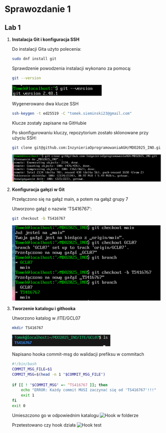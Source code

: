# Sprawozdanie 1

## Lab 1

1.  **Instalacja Git i konfiguracja SSH**

    Do instalacji Gita użyto polecenia:
    ```bash
    sudo dnf install git
    ```

    Sprawdzenie powodzenia instalacji wykonano za pomocą:
    ```bash
    git --version
    ```
    ![Sprawdzenie wersji Git](Lab1/git_version.png)

    Wygenerowano dwa klucze SSH

    ```bash
    ssh-keygen -t ed25519 -C "tomek.sieminski23@gmail.com"
    ```
    Klucze zostały zapisane na GitHubie

    Po skonfigurowaniu kluczy, repozytorium zostało sklonowane przy użyciu SSH:
    ```bash
    git clone git@github.com:InzynieriaOprogramowaniaAGH/MDO2025_INO.git
    ```
    ![Pobieranie SSH](Lab1/git_clone_ssh.png)

2. **Konfiguracja gałęzi w Git**

    Przełączono się na gałąź main, a potem na gałąź grupy 7

    Utworzono gałąź o nazwie 'TS416767':
    ```bash
    git checkout -b TS416767
    ```
    ![Git branch](Lab1/git_branch.png)

3. **Tworzenie katalogu i githooka**

    Utworzono katalog w /ITE/GCL07
    ```bash
    mkdir TS416767
    ```

    ![Katalog roboczy](Lab1/katalog.png)

    Napisano hooka commit-msg do walidacji prefiksu w commitach
    ```bash
    #!/bin/bash
    COMMIT_MSG_FILE=$1
    COMMIT_MSG=$(head -n 1 "$COMMIT_MSG_FILE")

    if [[ ! "$COMMIT_MSG" =~ ^TS416767 ]]; then
        echo "ERROR: Każdy commit MUSI zaczynać się od 'TS416767'!!!"
        exit 1
    fi
    exit 0		
    ```

    Umieszczono go w odpowiednim katalogu
    ![Hook w folderze](!Lab1/hook.png)

    Przetestowano czy hook działa
    ![Hook test](!Lab1/hook_test.png)

